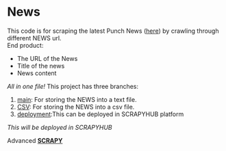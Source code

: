 # News
This code is for scraping the latest Punch News (<a href='http://punch.com/'>here</a>) by crawling through different NEWS url.
<br />
End product:
- The URL of the News
- Title of the news
- News content

*All in one file!*
This project has three branches:
1. <a href='https://github.com/comsavvy/Punch-scraping-engine/tree/main'>main</a>: For storing the NEWS into a text file.
2. <a href='https://github.com/comsavvy/Punch-scraping-engine/tree/CSV'>CSV</a>: For storing the NEWS into a csv file.
3. <a href='https://github.com/comsavvy/Punch-scraping-engine/tree/deployment'>deployment</a>:This can be deployed in SCRAPYHUB platform

*This will be deployed in SCRAPYHUB*

Advanced **<a href='https://docs.scrapy.org/en/latest/'>SCRAPY</a>**
